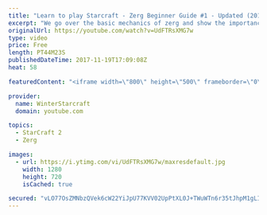 ```yaml
---
title: "Learn to play Starcraft - Zerg Beginner Guide #1 - Updated (2017)"
excerpt: "We go over the basic mechanics of zerg and show the importance of understanding at least some of what your opponent is doing.  This guide is meant for players with an understanding of the objectives of starcraft but without any strong direction or gameplan, especially for each specific race! -- Watch"
originalUrl: https://youtube.com/watch?v=UdFTRsXMG7w
type: video
price: Free
length: PT44M23S
publishedDateTime: 2017-11-19T17:09:08Z
heat: 58

featuredContent: "<iframe width=\"800\" height=\"500\" frameborder=\"0\" src=\"https://www.youtube.com/embed/UdFTRsXMG7w\" allow=\"accelerometer; autoplay; encrypted-media; gyroscope; picture-in-picture\" allowfullscreen></iframe>"

provider:
  name: WinterStarcraft
  domain: youtube.com

topics:
  - StarCraft 2
  - Zerg

images:
  - url: https://i.ytimg.com/vi/UdFTRsXMG7w/maxresdefault.jpg
    width: 1280
    height: 720
    isCached: true

secured: "vLO77OsZMNbzQVek6cW22YiJpU77KVV02UpPtXL0J+TWuWTn6r35tJhpM1gLI1pyiC55W+vXL+CSoT+k5KKtEuJY4KeCRTHO2i/tWQms+XvvGuKuDNNDVCWySHM2QwK4xWe/LSGeCwwGKIGOHffFCYK+NFCjxUIWZgodBs4JyUDT8zgN9q4iQj53j8V++euckT1Bd+2iv9TnCdhzW25cq2xcmNpe64T9sUimsdapJ40ZV/EH/0EGiWtX4HyUPMyZUQ2U1gdDwVQVvJVYiHFLvBD2zGzpSnkxsl2FzXRWd066Z2cdXbJDj8VwJ5RynCCwWI4wlpxnlF7TMXlSy2jsMXO+cLG0BojFl7HKmcHnC5tShsaoFPz65XntANc2CkfOmemCqtGxGi2eiXQ4eQHTYa8fe8J11RnOFPoWW5GpaZSUvcaIIP2kAh9Q+Gaga59Q;QL8GUGv1r0yjCNzmGSQRsw=="
---
```


